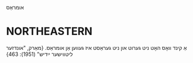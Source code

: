 אומראַס

NORTHEASTERN
==============

אַ קינד וואָס האָט ניט גערוט און ניט געראַסט איז געווען אַן אומראַס.
{מאַרק, "אונדזער ליטווישער ייִדיש" (1951): 463}
